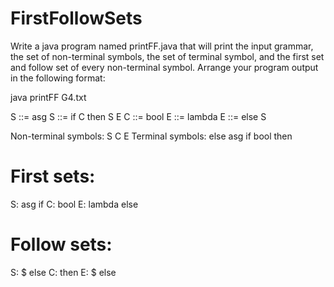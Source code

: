 # FirstFollowSets
Write a java program named printFF.java that will print the input grammar, the set of non-terminal symbols, the set of terminal symbol, and the first set and follow set of every non-terminal symbol. Arrange your program output in the following format: 

java printFF G4.txt

S ::= asg
S ::= if C then S E
C ::= bool
E ::= lambda
E ::= else S

Non-terminal symbols: S C E
Terminal symbols: else asg if bool then

First sets:
===
S: asg if
C: bool
E: lambda else


Follow sets:
===
S: $ else
C: then
E: $ else
